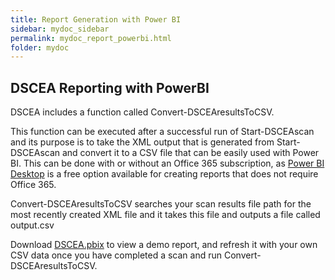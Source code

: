```yaml
---
title: Report Generation with Power BI
sidebar: mydoc_sidebar
permalink: mydoc_report_powerbi.html
folder: mydoc
---
```


## DSCEA Reporting with PowerBI

DSCEA includes a function called Convert-DSCEAresultsToCSV.

This function can be executed after a successful run of Start-DSCEAscan and its purpose is to take the XML output that is generated from Start-DSCEAscan and convert it to a CSV file that can be easily used with Power BI.  This can be done with or without an Office 365 subscription, as [Power BI Desktop](https://powerbi.microsoft.com/en-us/desktop/) is a free option available for creating reports that does not require Office 365.

Convert-DSCEAresultsToCSV searches your scan results file path for the most recently created XML file and it takes this file and outputs a file called output.csv

Download [DSCEA.pbix](https://raw.githubusercontent.com/Microsoft/DSCEA/master/resources/DSCEA.pbix) to view a demo report, and refresh it with your own CSV data once you have completed a scan and run Convert-DSCEAresultsToCSV. 